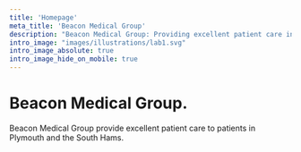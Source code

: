 ```yaml
---
title: 'Homepage'
meta_title: 'Beacon Medical Group'
description: "Beacon Medical Group: Providing excellent patient care in Plymouth and the South Hams"
intro_image: "images/illustrations/lab1.svg"
intro_image_absolute: true
intro_image_hide_on_mobile: true
---
```


# Beacon Medical Group.

Beacon Medical Group provide excellent patient care to patients in Plymouth and the South Hams.
